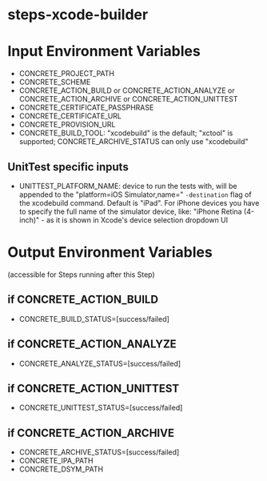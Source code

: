 steps-xcode-builder
===================

# Input Environment Variables
- CONCRETE_PROJECT_PATH
- CONCRETE_SCHEME
- CONCRETE_ACTION_BUILD or CONCRETE_ACTION_ANALYZE or CONCRETE_ACTION_ARCHIVE or CONCRETE_ACTION_UNITTEST
- CONCRETE_CERTIFICATE_PASSPHRASE
- CONCRETE_CERTIFICATE_URL
- CONCRETE_PROVISION_URL
- CONCRETE_BUILD_TOOL: "xcodebuild" is the default; "xctool" is supported; CONCRETE_ARCHIVE_STATUS can only use "xcodebuild"

## UnitTest specific inputs
- UNITTEST_PLATFORM_NAME: device to run the tests with, will be appended to the "platform=iOS Simulator,name=" `-destination` flag of the xcodebuild command. Default is "iPad". For iPhone devices you have to specify the full name of the simulator device, like: "iPhone Retina (4-inch)" - as it is shown in Xcode's device selection dropdown UI

# Output Environment Variables
(accessible for Steps running after this Step)

## if CONCRETE_ACTION_BUILD
- CONCRETE_BUILD_STATUS=[success/failed] 

## if CONCRETE_ACTION_ANALYZE
- CONCRETE_ANALYZE_STATUS=[success/failed]

## if CONCRETE_ACTION_UNITTEST
- CONCRETE_UNITTEST_STATUS=[success/failed]

## if CONCRETE_ACTION_ARCHIVE
- CONCRETE_ARCHIVE_STATUS=[success/failed]
- CONCRETE_IPA_PATH
- CONCRETE_DSYM_PATH
